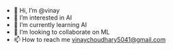 - 👋 Hi, I’m @vinay
- 👀 I’m interested in AI
- 🌱 I’m currently learning AI
- 💞️ I’m looking to collaborate on ML
- 📫 How to reach me vinaychoudhary5041@gmail.com

<!---
vinay3635/vinay3635 is a ✨ special ✨ repository because its `README.md` (this file) appears on your GitHub profile.
You can click the Preview link to take a look at your changes.
--->
